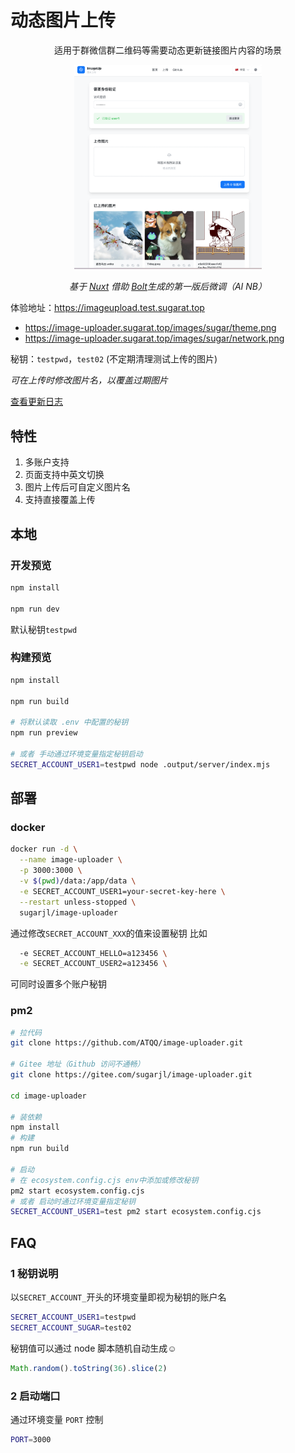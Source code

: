 # 动态图片上传

<p align="center">适用于群微信群二维码等需要动态更新链接图片内容的场景</p>

<p align="center"><img src="Snipaste_2025-06-14_16-43-16.png" style="width:300px"/></p>

<p align="center">
 <i> 基于 <a target="_blank" rel="noopener noreferrer" href="https://nuxt.com/">Nuxt</a> 借助 <a target="_blank" rel="noopener noreferrer" href="https://bolt.new/">Bolt</a>生成的第一版后微调（AI NB）</i>
</p>

体验地址：https://imageupload.test.sugarat.top
* https://image-uploader.sugarat.top/images/sugar/theme.png
* https://image-uploader.sugarat.top/images/sugar/network.png

秘钥：`testpwd`，`test02`   (不定期清理测试上传的图片)

*可在上传时修改图片名，以覆盖过期图片*

[查看更新日志](CHANGELOG.md)


## 特性
1. 多账户支持
2. 页面支持中英文切换
3. 图片上传后可自定义图片名
4. 支持直接覆盖上传

## 本地
### 开发预览
```sh
npm install

npm run dev
```

默认秘钥`testpwd`

### 构建预览
```sh
npm install

npm run build

# 将默认读取 .env 中配置的秘钥
npm run preview

# 或者 手动通过环境变量指定秘钥启动
SECRET_ACCOUNT_USER1=testpwd node .output/server/index.mjs
```

## 部署
### docker
```sh
docker run -d \
  --name image-uploader \
  -p 3000:3000 \
  -v $(pwd)/data:/app/data \
  -e SECRET_ACCOUNT_USER1=your-secret-key-here \
  --restart unless-stopped \
  sugarjl/image-uploader
```
通过修改`SECRET_ACCOUNT_XXX`的值来设置秘钥 比如
```sh
  -e SECRET_ACCOUNT_HELLO=a123456 \
  -e SECRET_ACCOUNT_USER2=a123456 \
```
可同时设置多个账户秘钥

### pm2
```sh
# 拉代码
git clone https://github.com/ATQQ/image-uploader.git

# Gitee 地址（Github 访问不通畅）
git clone https://gitee.com/sugarjl/image-uploader.git

cd image-uploader

# 装依赖
npm install
# 构建
npm run build

# 启动
# 在 ecosystem.config.cjs env中添加或修改秘钥
pm2 start ecosystem.config.cjs
# 或者 启动时通过环境变量指定秘钥
SECRET_ACCOUNT_USER1=test pm2 start ecosystem.config.cjs
```

## FAQ
### 1 秘钥说明

以`SECRET_ACCOUNT_`开头的环境变量即视为秘钥的账户名
```sh
SECRET_ACCOUNT_USER1=testpwd
SECRET_ACCOUNT_SUGAR=test02
```
秘钥值可以通过 node 脚本随机自动生成☺️
```js
Math.random().toString(36).slice(2)
```

### 2 启动端口

通过环境变量 `PORT` 控制
```sh
PORT=3000
```